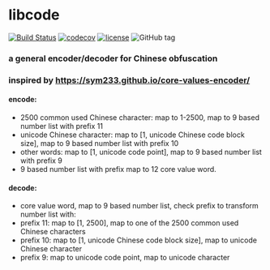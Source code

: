 # libcode
[![Build Status](https://travis-ci.org/dilfish/libcode.svg?branch=master)](https://travis-ci.org/dilfish/libcode)
[![codecov](https://codecov.io/gh/dilfish/libcode/branch/master/graph/badge.svg)](https://codecov.io/gh/dilfish/libcode)
[![license](https://img.shields.io/github/license/mashape/apistatus.svg)](github.com/dilfish/libcode)
![GitHub tag](https://img.shields.io/github/tag/expressjs/express.svg)

### a general encoder/decoder for Chinese obfuscation
### inspired by https://sym233.github.io/core-values-encoder/

#### encode:
- 2500 common used Chinese character: map to 1-2500, map to 9 based number list with prefix 11
- unicode Chinese character: map to [1, unicode Chinese code block size], map to 9 based number list with prefix 10
- other words: map to [1, unicode code point], map to 9 based number list with prefix 9
- 9 based number list with prefix map to 12 core value word.

#### decode: 
- core value word, map to 9 based number list, check prefix to transform number list with:
- prefix 11: map to [1, 2500], map to one of the 2500 common used Chinese characters
- prefix 10: map to [1, unicode Chinese code block size], map to unicode Chinese character
- prefix 9: map to unicode code point, map to unicode character
